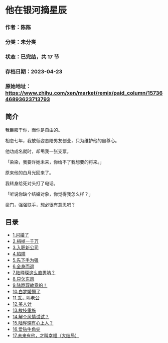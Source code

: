 # 他在银河摘星辰

### 作者：陈陈

### 分类：未分类

### 状态：已完结，共 17 节

### 存档日期：2023-04-23

### 原始地址：https://www.zhihu.com/xen/market/remix/paid_column/1573646893623713793


## 简介
我臣服于你，而你是自由的。


相恋七年，我放低姿态陪男友创业，只为维护他的自尊心。


他功成名就时，却甩我一张支票。


「染染，我要许她未来，你给不了我想要的将来。」


原来他的白月光回来了。


我转身给死对头打了电话。


「听说你缺个结婚对象，你觉得我怎么样？」


豪门，强强联手，想必很有意思吧？




## 目录
- [1.闪婚了](1.闪婚了.md)<!-- 2022-11-10 10:22 -->
- [2.捐掉一千万](2.捐掉一千万.md)<!-- 2022-11-10 10:22 -->
- [3.入职新公司](3.入职新公司.md)<!-- 2022-11-10 10:22 -->
- [4.陷阱](4.陷阱.md)<!-- 2022-11-10 10:22 -->
- [5.先下手为强](5.先下手为强.md)<!-- 2022-11-10 10:22 -->
- [6.全身而退](6.全身而退.md)<!-- 2022-11-10 10:22 -->
- [7.陆晔琛这么直男呐？](7.陆晔琛这么直男呐？.md)<!-- 2022-11-10 10:22 -->
- [8.只欠东风](8.只欠东风.md)<!-- 2022-11-10 10:22 -->
- [9.陆晔琛故意的！](9.陆晔琛故意的！.md)<!-- 2022-11-10 10:22 -->
- [10.白梦媛懵了](10.白梦媛懵了.md)<!-- 2022-11-10 10:22 -->
- [11.乖，叫老公](11.乖，叫老公.md)<!-- 2022-11-10 10:22 -->
- [12.美人计](12.美人计.md)<!-- 2022-11-10 10:22 -->
- [13.故技重施](13.故技重施.md)<!-- 2022-11-10 10:22 -->
- [14.解个风情试试？](14.解个风情试试？.md)<!-- 2022-11-10 10:22 -->
- [15.陆晔琛有心上人？](15.陆晔琛有心上人？.md)<!-- 2022-11-10 10:22 -->
- [16.爱钻牛角尖](16.爱钻牛角尖.md)<!-- 2022-11-10 10:22 -->
- [17.未来有他，才叫幸福（大结局）](17.未来有他，才叫幸福（大结局）.md)<!-- 2022-11-10 10:23 -->